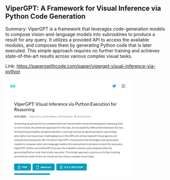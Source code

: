 ## ViperGPT: A Framework for Visual Inference via Python Code Generation
Summary: ViperGPT is a framework that leverages code-generation models to compose vision-and-language models into subroutines to produce a result for any query. It utilizes a provided API to access the available modules, and composes them by generating Python code that is later executed. This simple approach requires no further training and achieves state-of-the-art results across various complex visual tasks.

Link: https://paperswithcode.com/paper/vipergpt-visual-inference-via-python

<img src="/img/7c6f21e0-fa47-4d46-b242-bcf7bd305d33.png" width="400" />
<br/><br/>
